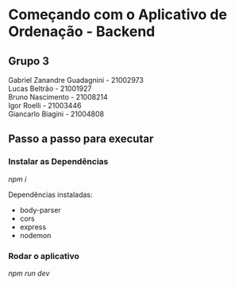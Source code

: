 # Começando com o Aplicativo de Ordenação - Backend
## Grupo 3
Gabriel Zanandre Guadagnini - 21002973 <br>
Lucas Beltrão - 21001927 <br>
Bruno Nascimento - 21008214 <br>
Igor Roelli - 21003446 <br>
Giancarlo Biagini - 21004808

## Passo a passo para executar
### Instalar as Dependências
<i>npm i </i>

<p>Dependências instaladas: </p>
<ul>
  <li>body-parser</li>
  <li>cors</li>
  <li>express</li>
  <li>nodemon</li>
</ul>


### Rodar o aplicativo
<i>npm run dev</i>



